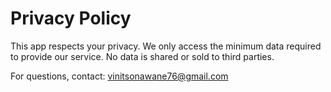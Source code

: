 # Privacy Policy

This app respects your privacy. We only access the minimum data required to provide our service. No data is shared or sold to third parties.

For questions, contact: vinitsonawane76@gmail.com 
